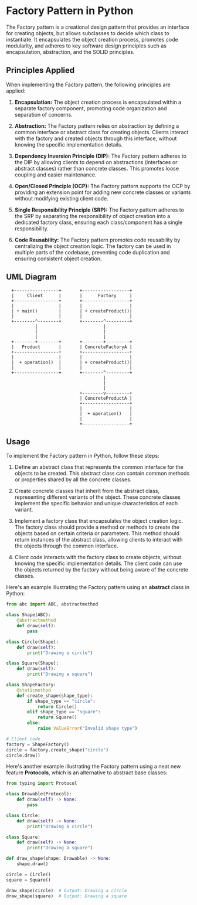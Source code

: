 # Factory Pattern in Python

The Factory pattern is a creational design pattern that provides an interface for creating objects, but allows subclasses to decide which class to instantiate. It encapsulates the object creation process, promotes code modularity, and adheres to key software design principles such as encapsulation, abstraction, and the SOLID principles.

## Principles Applied

When implementing the Factory pattern, the following principles are applied:

1. **Encapsulation:** The object creation process is encapsulated within a separate factory component, promoting code organization and separation of concerns.

2. **Abstraction:** The Factory pattern relies on abstraction by defining a common interface or abstract class for creating objects. Clients interact with the factory and created objects through this interface, without knowing the specific implementation details.

3. **Dependency Inversion Principle (DIP):** The Factory pattern adheres to the DIP by allowing clients to depend on abstractions (interfaces or abstract classes) rather than concrete classes. This promotes loose coupling and easier maintenance.

4. **Open/Closed Principle (OCP):** The Factory pattern supports the OCP by providing an extension point for adding new concrete classes or variants without modifying existing client code.

5. **Single Responsibility Principle (SRP):** The Factory pattern adheres to the SRP by separating the responsibility of object creation into a dedicated factory class, ensuring each class/component has a single responsibility.

6. **Code Reusability:** The Factory pattern promotes code reusability by centralizing the object creation logic. The factory can be used in multiple parts of the codebase, preventing code duplication and ensuring consistent object creation.

## UML Diagram
```uml
  +-----------------+       +------------------+
  |     Client      |       |      Factory     |
  +-----------------+       +------------------+
  |                 |       |                  |
  | + main()        |       | + createProduct()|
  |                 |       |                  |
  +--------^--------+       +--------^---------+
           |                         |
           |                         |
           |                         |
  +--------+--------+       +--------+---------+
  |   Product       |       | ConcreteFactoryA |
  +-----------------+       +------------------+
  |                 |       |                  |
  |  + operation()  |       | + createProduct()|
  |                 |       |                  |
  +-----------------+       +--------^---------+
                                     |
                                     |
                                     |
                            +--------v---------+
                            | ConcreteProductA |
                            +------------------+
                            |                  |
                            |  + operation()   |
                            |                  |
                            +------------------+
```
## Usage

To implement the Factory pattern in Python, follow these steps:

1. Define an abstract class that represents the common interface for the objects to be created. This abstract class can contain common methods or properties shared by all the concrete classes.

2. Create concrete classes that inherit from the abstract class, representing different variants of the object. These concrete classes implement the specific behavior and unique characteristics of each variant.

3. Implement a factory class that encapsulates the object creation logic. The factory class should provide a method or methods to create the objects based on certain criteria or parameters. This method should return instances of the abstract class, allowing clients to interact with the objects through the common interface.

4. Client code interacts with the factory class to create objects, without knowing the specific implementation details. The client code can use the objects returned by the factory without being aware of the concrete classes.

Here's an example illustrating the Factory pattern using an **abstract** class in Python:

```python
from abc import ABC, abstractmethod

class Shape(ABC):
    @abstractmethod
    def draw(self):
        pass

class Circle(Shape):
    def draw(self):
        print("Drawing a circle")

class Square(Shape):
    def draw(self):
        print("Drawing a square")

class ShapeFactory:
    @staticmethod
    def create_shape(shape_type):
        if shape_type == "circle":
            return Circle()
        elif shape_type == "square":
            return Square()
        else:
            raise ValueError("Invalid shape type")

# Client code
factory = ShapeFactory()
circle = factory.create_shape("circle")
circle.draw()
```

Here's another example illustrating the Factory pattern using a neat new feature **Protocols**, which is an alternative to abstract base classes:

```python
from typing import Protocol

class Drawable(Protocol):
    def draw(self) -> None:
        pass

class Circle:
    def draw(self) -> None:
        print("Drawing a circle")

class Square:
    def draw(self) -> None:
        print("Drawing a square")

def draw_shape(shape: Drawable) -> None:
    shape.draw()

circle = Circle()
square = Square()

draw_shape(circle)  # Output: Drawing a circle
draw_shape(square)  # Output: Drawing a square
```
